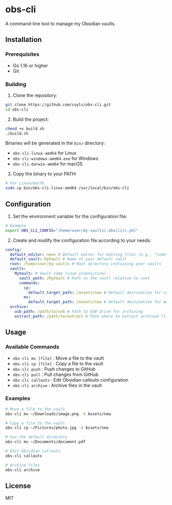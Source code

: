 # obs-cli

A command-line tool to manage my Obsidian vaults.

## Installation

### Prerequisites

- Go 1.16 or higher
- Git

### Building

1. Clone the repository:

```bash
git clone https://github.com/coyls/obs-cli.git
cd obs-cli
```

2. Build the project:

```bash
chmod +x build.sh
./build.sh
```

Binaries will be generated in the `bin/` directory:

- `obs-cli-linux-amd64` for Linux
- `obs-cli-windows-amd64.exe` for Windows
- `obs-cli-darwin-amd64` for macOS

3. Copy the binary to your PATH:

```bash
# For Linux/macOS
sudo cp bin/obs-cli-linux-amd64 /usr/local/bin/obs-cli
```

## Configuration

1. Set the environment variable for the configuration file:

```bash
# Example
export OBS_CLI_CONFIG="/home/user/my-vaults/.obsclirc.yml"
```

2. Create and modify the configuration file according to your needs:

```yaml
config:
  default_editor: nano # Default editor for editing files (e.g., "code" for VS Code)
  default_vault: MyVault # Name of your default vault
  root: /home/user/my-vaults # Root directory containing your vaults
  vaults:
    MyVault: # Vault name (case-insensitive)
      vault_path: /MyVault # Path to the vault relative to root
      commands:
        cp:
          default_target_path: /assets/new # Default destination for copy command
        mv:
          default_target_path: /assets/new # Default destination for move command
  archive:
    usb_path: /path/to/usb # Path to USB drive for archiving
    extract_path: /path/to/extract # Path where to extract archived files
```

## Usage

### Available Commands

- `obs-cli mv [file]` : Move a file to the vault
- `obs-cli cp [file]` : Copy a file to the vault
- `obs-cli push` : Push changes to GitHub
- `obs-cli pull` : Pull changes from GitHub
- `obs-cli callouts` : Edit Obsidian callouts configuration
- `obs-cli archive` : Archive files in the vault

### Examples

```bash
# Move a file to the vault
obs-cli mv ~/Downloads/image.png -d Assets/new

# Copy a file to the vault
obs-cli cp ~/Pictures/photo.jpg -d Assets/new

# Use the default directory
obs-cli mv ~/Documents/document.pdf

# Edit Obsidian callouts
obs-cli callouts

# Archive files
obs-cli archive
```

## License

MIT
